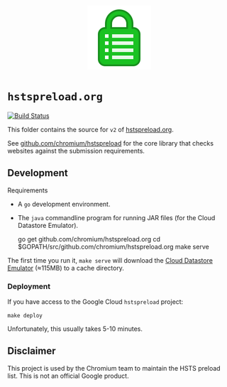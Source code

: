 <center>
<img src="frontend/static/app-icon.png" width=144>
</center>

# `hstspreload.org`

[![Build Status](https://travis-ci.org/chromium/hstspreload.org.svg?branch=master)](https://travis-ci.org/chromium/hstspreload.org)

This folder contains the source for `v2` of [hstspreload.org](https://hstspreload.org/).

See [github.com/chromium/hstspreload](https://github.com/chromium/hstspreload) for the core library that checks websites against the submission requirements.

## Development

Requirements

- A `go` development environment.
- The `java` commandline program for running JAR files (for the Cloud Datastore Emulator).

    go get github.com/chromium/hstspreload.org
    cd $GOPATH/src/github.com/chromium/hstspreload.org
    make serve

The first time you run it, `make serve` will download the [Cloud Datastore Emulator](https://cloud.google.com/datastore/docs/tools/datastore-emulator) (≈115MB) to a cache directory.

### Deployment

If you have access to the Google Cloud `hstspreload` project:

    make deploy

Unfortunately, this usually takes 5-10 minutes.

## Disclaimer

This project is used by the Chromium team to maintain the HSTS preload list. This is not an official Google product.

